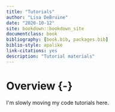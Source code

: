 ```yaml
--- 
title: "Tutorials"
author: "Lisa DeBruine"
date: "2020-10-12"
site: bookdown::bookdown_site
documentclass: book
bibliography: [book.bib, packages.bib]
biblio-style: apalike
link-citations: yes
description: "Tutorial materials"
---
```






# Overview {-}

I'm slowly moving my code tutorials here.
